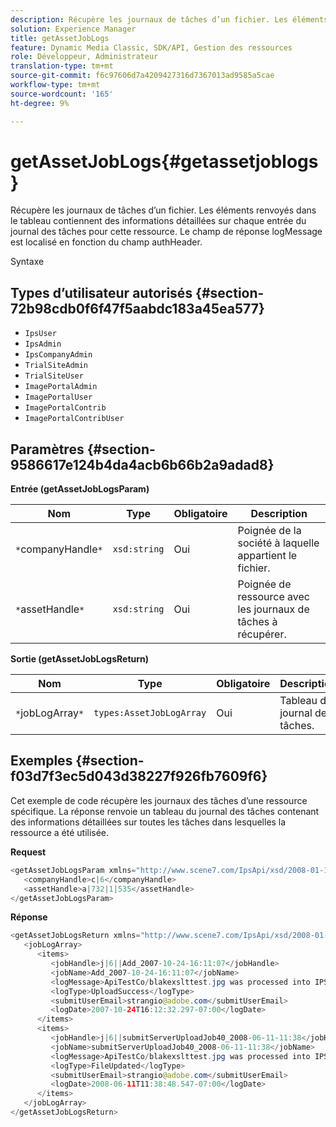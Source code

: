 ```yaml
---
description: Récupère les journaux de tâches d’un fichier. Les éléments renvoyés dans le tableau contiennent des informations détaillées sur chaque entrée du journal des tâches pour cette ressource. Le champ de réponse logMessage est localisé en fonction du champ authHeader.
solution: Experience Manager
title: getAssetJobLogs
feature: Dynamic Media Classic, SDK/API, Gestion des ressources
role: Développeur, Administrateur
translation-type: tm+mt
source-git-commit: f6c97606d7a4209427316d7367013ad9585a5cae
workflow-type: tm+mt
source-wordcount: '165'
ht-degree: 9%

---
```



# getAssetJobLogs{#getassetjoblogs}

Récupère les journaux de tâches d’un fichier. Les éléments renvoyés dans le tableau contiennent des informations détaillées sur chaque entrée du journal des tâches pour cette ressource. Le champ de réponse logMessage est localisé en fonction du champ authHeader.

Syntaxe

## Types d’utilisateur autorisés {#section-72b98cdb0f6f47f5aabdc183a45ea577}

* `IpsUser`
* `IpsAdmin`
* `IpsCompanyAdmin`
* `TrialSiteAdmin`
* `TrialSiteUser`
* `ImagePortalAdmin`
* `ImagePortalUser`
* `ImagePortalContrib`
* `ImagePortalContribUser`

## Paramètres {#section-9586617e124b4da4acb6b66b2a9adad8}

**Entrée (getAssetJobLogsParam)**

| Nom | Type | Obligatoire | Description |
|---|---|---|---|
| `*`companyHandle`*` | `xsd:string` | Oui | Poignée de la société à laquelle appartient le fichier. |
| `*`assetHandle`*` | `xsd:string` | Oui | Poignée de ressource avec les journaux de tâches à récupérer. |

**Sortie (getAssetJobLogsReturn)**

| Nom | Type | Obligatoire | Description |
|---|---|---|---|
| `*`jobLogArray`*` | `types:AssetJobLogArray` | Oui | Tableau du journal des tâches. |

## Exemples {#section-f03d7f3ec5d043d38227f926fb7609f6}

Cet exemple de code récupère les journaux des tâches d’une ressource spécifique. La réponse renvoie un tableau du journal des tâches contenant des informations détaillées sur toutes les tâches dans lesquelles la ressource a été utilisée.

**Request**

```java
<getAssetJobLogsParam xmlns="http://www.scene7.com/IpsApi/xsd/2008-01-15">
   <companyHandle>c|6</companyHandle>
   <assetHandle>a|732|1|535</assetHandle>
</getAssetJobLogsParam>
```

**Réponse**

```java
<getAssetJobLogsReturn xmlns="http://www.scene7.com/IpsApi/xsd/2008-01-15">
   <jobLogArray>
      <items>
         <jobHandle>j|6||Add_2007-10-24-16:11:07</jobHandle>
         <jobName>Add_2007-10-24-16:11:07</jobName>
         <logMessage>ApiTestCo/blakexslttest.jpg was processed into IPS</logMessage>
         <logType>UploadSuccess</logType>
         <submitUserEmail>strangio@adobe.com</submitUserEmail>
         <logDate>2007-10-24T16:12:32.297-07:00</logDate>
      </items>
      <items>
         <jobHandle>j|6||submitServerUploadJob40_2008-06-11-11:38</jobHandle>
         <jobName>submitServerUploadJob40_2008-06-11-11:38</jobName>
         <logMessage>ApiTestCo/blakexslttest.jpg was processed into IPS.</logMessage>
         <logType>FileUpdated</logType>
         <submitUserEmail>strangio@adobe.com</submitUserEmail>
         <logDate>2008-06-11T11:38:48.547-07:00</logDate>
      </items>
   </jobLogArray>
</getAssetJobLogsReturn>
```

